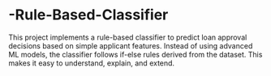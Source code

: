 # -Rule-Based-Classifier
This project implements a rule-based classifier to predict loan approval decisions based on simple applicant features. Instead of using advanced ML models, the classifier follows if-else rules derived from the dataset. This makes it easy to understand, explain, and extend.
